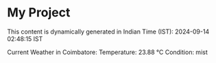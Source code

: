 # My Project

This content is dynamically generated in Indian Time (IST): 2024-09-14 02:48:15 IST


Current Weather in Coimbatore:
Temperature: 23.88 °C
Condition: mist
